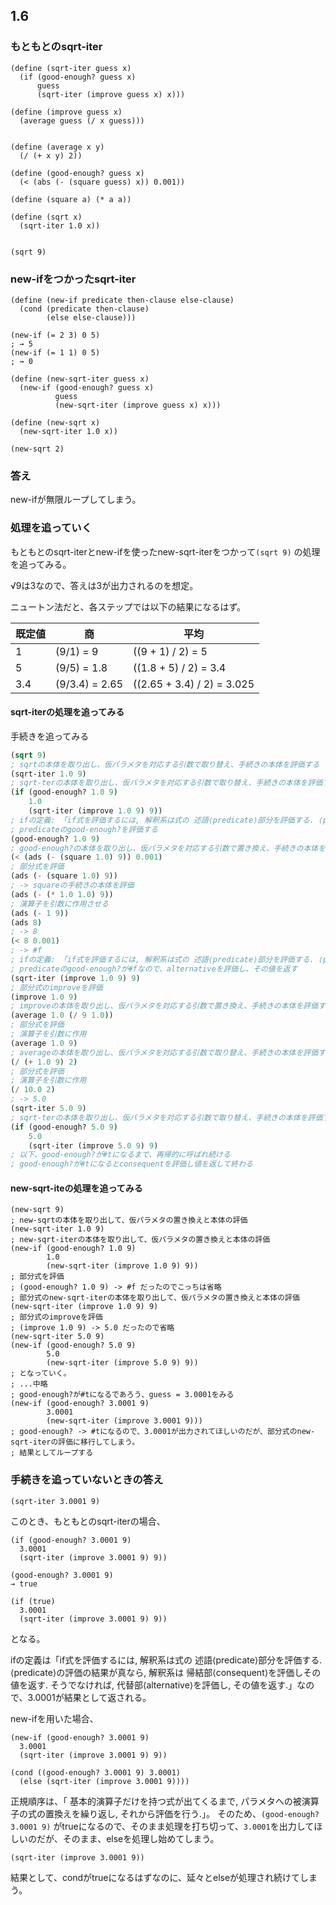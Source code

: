 ## 1.6

### もともとのsqrt-iter

```
(define (sqrt-iter guess x)
  (if (good-enough? guess x)
      guess
      (sqrt-iter (improve guess x) x)))

(define (improve guess x)
  (average guess (/ x guess)))


(define (average x y)
  (/ (+ x y) 2))

(define (good-enough? guess x)
  (< (abs (- (square guess) x)) 0.001))

(define (square a) (* a a))

(define (sqrt x)
  (sqrt-iter 1.0 x))


(sqrt 9)
```

### new-ifをつかったsqrt-iter

```
(define (new-if predicate then-clause else-clause)
  (cond (predicate then-clause)
        (else else-clause)))

(new-if (= 2 3) 0 5)
; → 5
(new-if (= 1 1) 0 5)
; → 0

(define (new-sqrt-iter guess x)
  (new-if (good-enough? guess x)
          guess
          (new-sqrt-iter (improve guess x) x)))

(define (new-sqrt x)
  (new-sqrt-iter 1.0 x))

(new-sqrt 2)
```

### 答え

new-ifが無限ループしてしまう。

### 処理を追っていく

もともとのsqrt-iterとnew-ifを使ったnew-sqrt-iterをつかって`(sqrt 9)` の処理を追ってみる。

√9は3なので、答えは3が出力されるのを想定。

ニュートン法だと、各ステップでは以下の結果になるはず。

| 既定値 | 商 | 平均 |
| --- | --- | --- |
| 1 | (9/1) = 9 | ((9 + 1) / 2) = 5 |
| 5 | (9/5) = 1.8 | ((1.8 + 5) / 2) = 3.4 |
| 3.4 | (9/3.4) = 2.65 | ((2.65 + 3.4) / 2) = 3.025 |

#### sqrt-iterの処理を追ってみる

手続きを追ってみる

```lisp
(sqrt 9)
; sqrtの本体を取り出し、仮パラメタを対応する引数で取り替え、手続きの本体を評価する
(sqrt-iter 1.0 9)
; sqrt-terの本体を取り出し、仮パラメタを対応する引数で取り替え、手続きの本体を評価する
(if (good-enough? 1.0 9)
    1.0
    (sqrt-iter (improve 1.0 9) 9))
; ifの定義: 「if式を評価するには, 解釈系は式の 述語⟨predicate⟩部分を評価する. ⟨predicate⟩の評価の結果が真なら, 解釈系は 帰結部⟨consequent⟩を評価しその値を返す. そうでなければ, 代替部⟨alternative⟩を評価し, その値を返す.」
; predicateのgood-enough?を評価する
(good-enough? 1.0 9)
; good-enough?の本体を取り出し、仮パラメタを対応する引数で置き換え、手続きの本体を評価する
(< (ads (- (square 1.0) 9)) 0.001)
; 部分式を評価
(ads (- (square 1.0) 9))
; -> squareの手続きの本体を評価
(ads (- (* 1.0 1.0) 9))
; 演算子を引数に作用させる
(ads (- 1 9))
(ads 8)
; -> 8
(< 8 0.001)
; -> #f
; ifの定義: 「if式を評価するには, 解釈系は式の 述語⟨predicate⟩部分を評価する. ⟨predicate⟩の評価の結果が真なら, 解釈系は 帰結部⟨consequent⟩を評価しその値を返す. そうでなければ, 代替部⟨alternative⟩を評価し, その値を返す.」
; predicateのgood-enough?が#fなので、alternativeを評価し、その値を返す
(sqrt-iter (improve 1.0 9) 9)
; 部分式のimproveを評価
(improve 1.0 9)
; improveの本体を取り出し、仮パラメタを対応する引数で置き換え、手続きの本体を評価する
(average 1.0 (/ 9 1.0))
; 部分式を評価
; 演算子を引数に作用
(average 1.0 9)
; averageの本体を取り出し、仮パラメタを対応する引数で取り替え、手続きの本体を評価する
(/ (+ 1.0 9) 2)
; 部分式を評価
; 演算子を引数に作用
(/ 10.0 2)
; -> 5.0
(sqrt-iter 5.0 9)
; sqrt-terの本体を取り出し、仮パラメタを対応する引数で取り替え、手続きの本体を評価する
(if (good-enough? 5.0 9)
    5.0
    (sqrt-iter (improve 5.0 9) 9)
; 以下、good-enough?が#tになるまで、再帰的に呼ばれ続ける
; good-enough?が#tになるとconsequentを評価し値を返して終わる
```

#### new-sqrt-iteの処理を追ってみる

```
(new-sqrt 9)
; new-sqrtの本体を取り出して、仮パラメタの置き換えと本体の評価
(new-sqrt-iter 1.0 9)
; new-sqrt-iterの本体を取り出して、仮パラメタの置き換えと本体の評価
(new-if (good-enough? 1.0 9)
        1.0
        (new-sqrt-iter (improve 1.0 9) 9))
; 部分式を評価
; (good-enough? 1.0 9) -> #f だったのでこっちは省略
; 部分式のnew-sqrt-iterの本体を取り出して、仮パラメタの置き換えと本体の評価
(new-sqrt-iter (improve 1.0 9) 9)
; 部分式のimproveを評価
; (improve 1.0 9) -> 5.0 だったので省略
(new-sqrt-iter 5.0 9)
(new-if (good-enough? 5.0 9)
        5.0
        (new-sqrt-iter (improve 5.0 9) 9))
; となっていく。
; ...中略
; good-enough?が#tになるであろう、guess = 3.0001をみる
(new-if (good-enough? 3.0001 9)
        3.0001
        (new-sqrt-iter (improve 3.0001 9)))
; good-enough? -> #tになるので、3.0001が出力されてほしいのだが、部分式のnew-sqrt-iterの評価に移行してしまう。
; 結果としてループする
```


### 手続きを追っていないときの答え

```
(sqrt-iter 3.0001 9)
```

このとき、もともとのsqrt-iterの場合、

```
(if (good-enough? 3.0001 9)
  3.0001
  (sqrt-iter (improve 3.0001 9) 9))
```

```
(good-enough? 3.0001 9)
→ true
```

```
(if (true)
  3.0001
  (sqrt-iter (improve 3.0001 9) 9))
```
となる。

ifの定義は「if式を評価するには, 解釈系は式の 述語⟨predicate⟩部分を評価する. ⟨predicate⟩の評価の結果が真なら, 解釈系は 帰結部⟨consequent⟩を評価しその値を返す. そうでなければ, 代替部⟨alternative⟩を評価し, その値を返す.」なので、3.0001が結果として返される。

new-ifを用いた場合、

```
(new-if (good-enough? 3.0001 9)
  3.0001
  (sqrt-iter (improve 3.0001 9) 9))
```

```
(cond ((good-enough? 3.0001 9) 3.0001)
  (else (sqrt-iter (improve 3.0001 9))))
```

正規順序は、「 基本的演算子だけを持つ式が出てくるまで, パラメタへの被演算子の式の置換えを繰り返し, それから評価を行う.」。
そのため、`(good-enough? 3.0001 9)` がtrueになるので、そのまま処理を打ち切って、`3.0001`を出力してほしいのだが、そのまま、elseを処理し始めてしまう。

```
(sqrt-iter (improve 3.0001 9))
```

結果として、condがtrueになるはずなのに、延々とelseが処理され続けてしまう。

